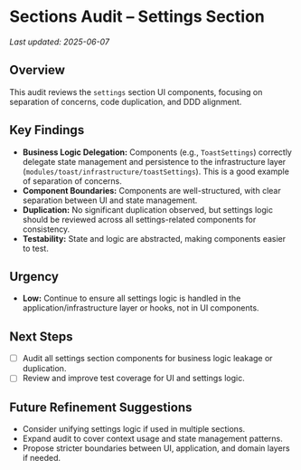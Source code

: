 # Sections Audit – Settings Section

_Last updated: 2025-06-07_

## Overview
This audit reviews the `settings` section UI components, focusing on separation of concerns, code duplication, and DDD alignment.

## Key Findings
- **Business Logic Delegation:** Components (e.g., `ToastSettings`) correctly delegate state management and persistence to the infrastructure layer (`modules/toast/infrastructure/toastSettings`). This is a good example of separation of concerns.
- **Component Boundaries:** Components are well-structured, with clear separation between UI and state management.
- **Duplication:** No significant duplication observed, but settings logic should be reviewed across all settings-related components for consistency.
- **Testability:** State and logic are abstracted, making components easier to test.

## Urgency
- **Low:** Continue to ensure all settings logic is handled in the application/infrastructure layer or hooks, not in UI components.

## Next Steps
- [ ] Audit all settings section components for business logic leakage or duplication.
- [ ] Review and improve test coverage for UI and settings logic.

## Future Refinement Suggestions
- Consider unifying settings logic if used in multiple sections.
- Expand audit to cover context usage and state management patterns.
- Propose stricter boundaries between UI, application, and domain layers if needed.
